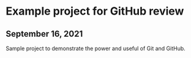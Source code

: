 # Example project for GitHub review

## September 16, 2021

Sample project to demonstrate the power and useful of Git and GitHub.
